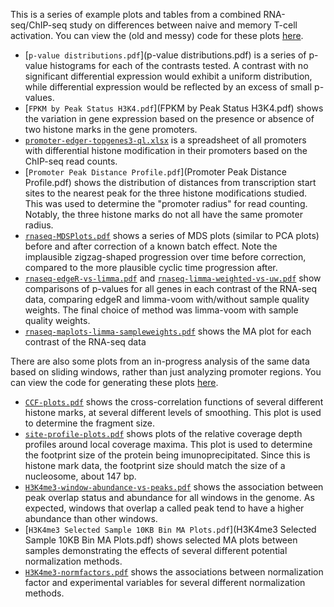 This is a series of example plots and tables from a combined
RNA-seq/ChIP-seq study on differences between naive and memory T-cell
activation. You can view the (old and messy) code for these plots
[here][1].

[1]: https://github.com/DarwinAwardWinner/cd4-histone-paper-code

- [`p-value distributions.pdf`](p-value distributions.pdf) is a series
  of p-value histograms for each of the contrasts tested. A contrast
  with no significant differential expression would exhibit a uniform
  distribution, while differential expression would be reflected by an
  excess of small p-values.
- [`FPKM by Peak Status H3K4.pdf`](FPKM by Peak Status H3K4.pdf) shows
  the variation in gene expression based on the presence or absence of
  two histone marks in the gene promoters.
- [`promoter-edger-topgenes3-ql.xlsx`](promoter-edger-topgenes3-ql.xlsx)
  is a spreadsheet of all promoters with differential histone
  modification in their promoters based on the ChIP-seq read counts.
- [`Promoter Peak Distance Profile.pdf`](Promoter Peak Distance Profile.pdf)
  shows the distribution of distances from transcription
  start sites to the nearest peak for the three histone modifications
  studied. This was used to determine the "promoter radius" for read
  counting. Notably, the three histone marks do not all have the same
  promoter radius.
- [`rnaseq-MDSPlots.pdf`](rnaseq-MDSPlots.pdf) shows a series of MDS
  plots (similar to PCA plots) before and after correction of a known
  batch effect. Note the implausible zigzag-shaped progression over
  time before correction, compared to the more plausible cyclic time
  progression after.
- [`rnaseq-edgeR-vs-limma.pdf`](rnaseq-edgeR-vs-limma.pdf) and
  [`rnaseq-limma-weighted-vs-uw.pdf`](rnaseq-limma-weighted-vs-uw.pdf)
  show comparisons of p-values for all genes in each contrast of the
  RNA-seq data, comparing edgeR and limma-voom with/without sample
  quality weights. The final choice of method was limma-voom with
  sample quality weights.
- [`rnaseq-maplots-limma-sampleweights.pdf`](rnaseq-maplots-limma-sampleweights.pdf)
  shows the MA plot for each contrast of the RNA-seq data


There are also some plots from an in-progress analysis of the same
data based on sliding windows, rather than just analyzing promoter
regions. You can view the code for generating these plots [here][2].

[2]: https://github.com/DarwinAwardWinner/CD4-csaw

- [`CCF-plots.pdf`](CCF-plots.pdf) shows the cross-correlation
  functions of several different histone marks, at several different
  levels of smoothing. This plot is used to determine the fragment
  size.
- [`site-profile-plots.pdf`](site-profile-plots.pdf) shows plots of
  the relative coverage depth profiles around local coverage maxima.
  This plot is used to determine the footprint size of the protein
  being imunoprecipitated. Since this is histone mark data, the
  footprint size should match the size of a nucleosome, about 147 bp.
- [`H3K4me3-window-abundance-vs-peaks.pdf`](H3K4me3-window-abundance-vs-peaks.pdf)
  shows the association between peak overlap status and abundance for
  all windows in the genome. As expected, windows that overlap a
  called peak tend to have a higher abundance than other windows.
- [`H3K4me3 Selected Sample 10KB Bin MA Plots.pdf`](H3K4me3 Selected
  Sample 10KB Bin MA Plots.pdf) shows selected MA plots between
  samples demonstrating the effects of several different potential
  normalization methods.
- [`H3K4me3-normfactors.pdf`](H3K4me3-normfactors.pdf) shows the
  associations between normalization factor and experimental variables
  for several different normalization methods.
